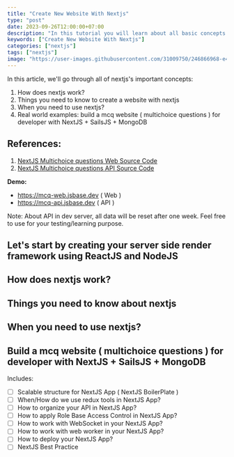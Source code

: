 ```yaml
---
title: "Create New Website With Nextjs"
type: "post"
date: 2023-09-26T12:00:00+07:00
description: "In this tutorial you will learn about all basic concepts of nextjs to create your new website"
keywords: ["Create New Website With Nextjs"]
categories: ["nextjs"]
tags: ["nextjs"]
image: "https://user-images.githubusercontent.com/31009750/246866968-e42afc31-8eea-44e8-ba86-629918f50401.png"
---
```


In this article, we'll go through all of nextjs's important concepts:

1. How does nextjs work?
2. Things you need to know to create a website with nextjs
3. When you need to use nextjs?
4. Real world examples: build a mcq website ( multichoice questions ) for developer with NextJS + SailsJS + MongoDB

## References:

1. [NextJS Multichoice questions Web Source Code](https://github.com/misostack/mcq-web)
2. [NextJS Multichoice questions API Source Code](https://github.com/misostack/mcq-api)

**Demo:**

- https://mcq-web.jsbase.dev ( Web )
- https://mcq-api.jsbase.dev ( API )

Note: About API in dev server, all data will be reset after one week. Feel free to use for your testing/learning purpose.

## Let's start by creating your server side render framework using ReactJS and NodeJS

## How does nextjs work?

## Things you need to know about nextjs

## When you need to use nextjs?

## Build a mcq website ( multichoice questions ) for developer with NextJS + SailsJS + MongoDB

Includes:

- [ ] Scalable structure for NextJS App ( NextJS BoilerPlate )
- [ ] When/How do we use redux tools in NextJS App?
- [ ] How to organize your API in NextJS App?
- [ ] How to apply Role Base Access Control in NextJS App?
- [ ] How to work with WebSocket in your NextJS App?
- [ ] How to work with web worker in your NextJS App?
- [ ] How to deploy your NextJS App?
- [ ] NextJS Best Practice
